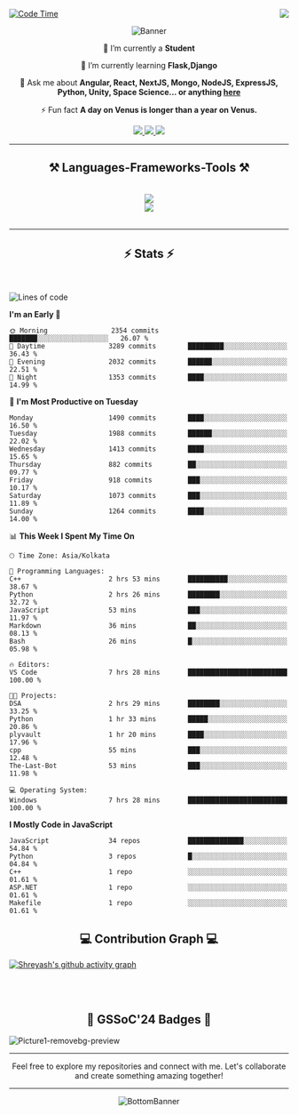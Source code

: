 <div>
 
<img align="right" src="https://visitor-badge.laobi.icu/badge?page_id=shreyash3087.shreyash3087" />

 [![Code Time](https://wakatime.com/badge/user/cd5f70df-e644-46f4-a03b-e1ce78615131.svg)](https://wakatime.com/@cd5f70df-e644-46f4-a03b-e1ce78615131)
 
</div>


<div align="center">
 
![Banner](https://github.com/user-attachments/assets/fe33d289-b057-4d85-ad76-3103802aa9e1)

</div>


<div align="center">
 
 🔭 I’m currently a **Student** 
 
 🌱 I’m currently learning **Flask,Django**

💬 Ask me about **Angular, React, NextJS, Mongo, NodeJS, ExpressJS, Python, Unity, Space Science... or anything [here](https://github.com/shreyash3087/shreyash3087/issues)**

⚡ Fun fact **A day on Venus is longer than a year on Venus.**

</div>
 
<div align="center"> 
  <a href="mailto:shreyash3087@gmail.com">
    <img src="https://img.shields.io/badge/Gmail-333333?style=for-the-badge&logo=gmail&logoColor=red" />
  </a>
  <a href="https://www.linkedin.com/in/shreyash-srivastava-1a1161280" target="_blank">
    <img src="https://img.shields.io/badge/LinkedIn-0077B5?style=for-the-badge&logo=linkedin&logoColor=white" target="_blank" />
  </a>
  <a href="https://github.com/shreyash3087" target="_blank">
     <img src="https://img.shields.io/badge/Github-FF5722?style=for-the-badge&logo=github&logoColor=white" target="_blank" />
  </a>
</div>
<hr/>
 
<h2 align="center">⚒️ Languages-Frameworks-Tools ⚒️</h2>
<br/>
<div align="center">
    <img src="https://skillicons.dev/icons?i=react,bootstrap,html,css,vscode,github,figma,cpp,vercel,netlify" /><br>
    <img src="https://skillicons.dev/icons?i=tailwind,git,nodejs,python,javascript,typescript,express,firebase,mongodb,nextjs,unity,azure,blender" /><br>
</div>

<br/>
<hr/>

<h2 align="center">⚡ Stats ⚡</h2>

<br>
<div>
 
 
<!--START_SECTION:waka-->
![Lines of code](https://img.shields.io/badge/From%20Hello%20World%20I%27ve%20Written-5.3%20million%20lines%20of%20code-blue)

**I'm an Early 🐤** 

```text
🌞 Morning                2354 commits        ███████░░░░░░░░░░░░░░░░░░   26.07 % 
🌆 Daytime                3289 commits        █████████░░░░░░░░░░░░░░░░   36.43 % 
🌃 Evening                2032 commits        ██████░░░░░░░░░░░░░░░░░░░   22.51 % 
🌙 Night                  1353 commits        ████░░░░░░░░░░░░░░░░░░░░░   14.99 % 
```
📅 **I'm Most Productive on Tuesday** 

```text
Monday                   1490 commits        ████░░░░░░░░░░░░░░░░░░░░░   16.50 % 
Tuesday                  1988 commits        ██████░░░░░░░░░░░░░░░░░░░   22.02 % 
Wednesday                1413 commits        ████░░░░░░░░░░░░░░░░░░░░░   15.65 % 
Thursday                 882 commits         ██░░░░░░░░░░░░░░░░░░░░░░░   09.77 % 
Friday                   918 commits         ███░░░░░░░░░░░░░░░░░░░░░░   10.17 % 
Saturday                 1073 commits        ███░░░░░░░░░░░░░░░░░░░░░░   11.89 % 
Sunday                   1264 commits        ████░░░░░░░░░░░░░░░░░░░░░   14.00 % 
```


📊 **This Week I Spent My Time On** 

```text
🕑︎ Time Zone: Asia/Kolkata

💬 Programming Languages: 
C++                      2 hrs 53 mins       ██████████░░░░░░░░░░░░░░░   38.67 % 
Python                   2 hrs 26 mins       ████████░░░░░░░░░░░░░░░░░   32.72 % 
JavaScript               53 mins             ███░░░░░░░░░░░░░░░░░░░░░░   11.97 % 
Markdown                 36 mins             ██░░░░░░░░░░░░░░░░░░░░░░░   08.13 % 
Bash                     26 mins             █░░░░░░░░░░░░░░░░░░░░░░░░   05.98 % 

🔥 Editors: 
VS Code                  7 hrs 28 mins       █████████████████████████   100.00 % 

🐱‍💻 Projects: 
DSA                      2 hrs 29 mins       ████████░░░░░░░░░░░░░░░░░   33.25 % 
Python                   1 hr 33 mins        █████░░░░░░░░░░░░░░░░░░░░   20.86 % 
plyvault                 1 hr 20 mins        ████░░░░░░░░░░░░░░░░░░░░░   17.96 % 
cpp                      55 mins             ███░░░░░░░░░░░░░░░░░░░░░░   12.48 % 
The-Last-Bot             53 mins             ███░░░░░░░░░░░░░░░░░░░░░░   11.98 % 

💻 Operating System: 
Windows                  7 hrs 28 mins       █████████████████████████   100.00 % 
```

**I Mostly Code in JavaScript** 

```text
JavaScript               34 repos            ██████████████░░░░░░░░░░░   54.84 % 
Python                   3 repos             █░░░░░░░░░░░░░░░░░░░░░░░░   04.84 % 
C++                      1 repo              ░░░░░░░░░░░░░░░░░░░░░░░░░   01.61 % 
ASP.NET                  1 repo              ░░░░░░░░░░░░░░░░░░░░░░░░░   01.61 % 
Makefile                 1 repo              ░░░░░░░░░░░░░░░░░░░░░░░░░   01.61 % 
```




<!--END_SECTION:waka-->

</div>

<div>
  <div align="center" ><h2 align="center">💻 Contribution Graph 💻</h2></div>
 
  [![Shreyash's github activity graph](https://github-readme-activity-graph.vercel.app/graph?username=shreyash3087&hide_border=true&theme=github)](https://github.com/ashutosh00710/github-readme-activity-graph)
 
</div>

<br/><br/>

<h2 align="center">🔰 GSSoC'24 Badges 🔰</h2>

![Picture1-removebg-preview](https://github.com/user-attachments/assets/4ece96a5-043a-44df-b51b-40738d3603ff)

<div align="center"> 
  <hr/>
  Feel free to explore my repositories and connect with me. Let's collaborate and create something amazing together!
  <hr/>
</div>

<div align="center">
 
![BottomBanner](https://github.com/user-attachments/assets/7afe064f-9b9f-401d-bec1-35c8625bb3dc)

</div>

